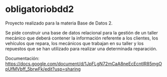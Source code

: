 # obligatoriobdd2

Proyecto realizado para la materia Base de Datos 2. 

Se pide construir una base de datos relacional para la gestión de un taller mecánico que deberá contener la información referente a los clientes, los vehículos que repara, los mecánicos que trabajan en su 
taller y los repuestos que se han utilizado para realizar una determinada reparación.

Documentación: https://docs.google.com/document/d/1JpFLgN72mCaA8neEcEcntlR85mgOpUfMVbff_5brwFk/edit?usp=sharing
